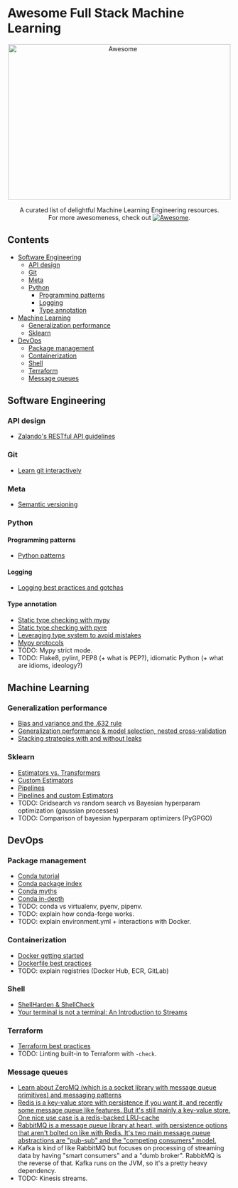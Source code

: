 # Awesome Full Stack Machine Learning

<div align="center">
	<img width="500" height="350" src="https://github.com/sindresorhus/awesome/raw/master/media/logo.svg?sanitize=true" alt="Awesome">
  
  A curated list of delightful Machine Learning Engineering resources.<br>For more awesomeness, check out [![Awesome](https://cdn.rawgit.com/sindresorhus/awesome/d7305f38d29fed78fa85652e3a63e154dd8e8829/media/badge.svg)](https://github.com/sindresorhus/awesome).

</div>

## Contents

- [Software Engineering](#software-engineering)
  - [API design](#api-design)
  - [Git](#git)
  - [Meta](#meta)
  - [Python](#python)
    - [Programming patterns](#programming-patterns)
    - [Logging](#logging)
    - [Type annotation](#type-annotation)
- [Machine Learning](#machine-learning)
  - [Generalization performance](#generalization-performance)
  - [Sklearn](#sklearn)
- [DevOps](#devops)
  - [Package management](#package-management)
  - [Containerization](#containerization)
  - [Shell](#shell)
  - [Terraform](#terraform)
  - [Message queues](#message-queues)

## Software Engineering

### API design

- [Zalando's RESTful API guidelines](https://opensource.zalando.com/restful-api-guidelines/)

### Git

- [Learn git interactively](https://learngitbranching.js.org/)

### Meta

- [Semantic versioning](https://semver.org/)

### Python

#### Programming patterns

- [Python patterns](https://python-patterns.guide)

#### Logging

- [Logging best practices and gotchas](https://www.electricmonk.nl/log/2017/08/06/understanding-pythons-logging-module/)

#### Type annotation

- [Static type checking with mypy](http://mypy-lang.org/)
- [Static type checking with pyre](https://pyre-check.org/)
- [Leveraging type system to avoid mistakes](https://www.beyondthelines.net/programming/leveraging-the-type-system-to-avoid-mistakes/)
- [Mypy protocols](https://mypy.readthedocs.io/en/latest/protocols.html)
- TODO: Mypy strict mode.
- TODO: Flake8, pylint, PEP8 (+ what is PEP?), idiomatic Python (+ what are idioms, ideology?)

## Machine Learning

### Generalization performance

- [Bias and variance and the .632 rule](https://stats.stackexchange.com/questions/96739/what-is-the-632-rule-in-bootstrapping)
- [Generalization performance & model selection, nested cross-validation](https://stats.stackexchange.com/questions/64991/model-selection-and-cross-validation-the-right-way)
- [Stacking strategies with and without leaks](https://www.kaggle.com/general/18793)

### Sklearn

- [Estimators vs. Transformers](http://scikit-learn.org/dev/developers/contributing.html#apis-of-scikit-learn-objects)
- [Custom Estimators](http://danielhnyk.cz/creating-your-own-estimator-scikit-learn/)
- [Pipelines](http://scikit-learn.org/stable/modules/pipeline.html)
- [Pipelines and custom Estimators](http://zacstewart.com/2014/08/05/pipelines-of-featureunions-of-pipelines.html)
- TODO: Gridsearch vs random search vs Bayesian hyperparam optimization (gaussian processes)
- TODO: Comparison of bayesian hyperparam optimizers (PyGPGO)

## DevOps

### Package management

- [Conda tutorial](https://geohackweek.github.io/Introductory/01-conda-tutorial/)
- [Conda package index](https://www.anaconda.org)
- [Conda myths](http://jakevdp.github.io/blog/2016/08/25/conda-myths-and-misconceptions/)
- [Conda in-depth](https://www.slideshare.net/AaronMeurer/conda-a-binary-scipy2014)
- TODO: conda vs virtualenv, pyenv, pipenv.
- TODO: explain how conda-forge works.
- TODO: explain environment.yml + interactions with Docker.

### Containerization

- [Docker getting started](https://docs.docker.com/get-started/)
- [Dockerfile best practices](https://docs.docker.com/develop/develop-images/dockerfile_best-practices/)
- TODO: explain registries (Docker Hub, ECR, GitLab)

### Shell

- [ShellHarden & ShellCheck](https://github.com/anordal/shellharden/blob/master/how_to_do_things_safely_in_bash.md)
- [Your terminal is not a terminal: An Introduction to Streams](https://lucasfcosta.com/2019/04/07/streams-introduction.html)

### Terraform

- [Terraform best practices](https://github.com/BWITS/terraform-best-practices)
- TODO: Linting built-in to Terraform with `-check`.

### Message queues

- [Learn about ZeroMQ (which is a socket library with message queue primitives) and messaging patterns](https://learning-0mq-with-pyzmq.readthedocs.io/en/latest/pyzmq/patterns/pair.html)
- [Redis is a key-value store with persistence if you want it, and recently some message queue like features. But it's still mainly a key-value store. One nice use case is a redis-backed LRU-cache](https://github.com/leohowell/redis-lru)
- [RabbitMQ is a message queue library at heart, with persistence options that aren't bolted on like with Redis. It's two main message queue abstractions are "pub-sub" and the "competing consumers" model.](https://www.rabbitmq.com/tutorials/tutorial-one-python.html)
- Kafka is kind of like RabbitMQ but focuses on processing of streaming data by having "smart consumers" and a "dumb broker". RabbitMQ is the reverse of that. Kafka runs on the JVM, so it's a pretty heavy dependency.
- TODO: Kinesis streams.
